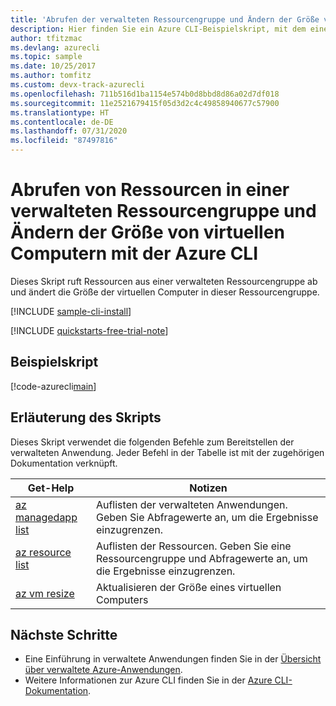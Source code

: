 ```yaml
---
title: 'Abrufen der verwalteten Ressourcengruppe und Ändern der Größe von virtuellen Computern: Azure CLI'
description: Hier finden Sie ein Azure CLI-Beispielskript, mit dem eine verwaltete Ressourcengruppe in einer verwalteten Azure-Anwendung abgerufen wird. Das Skript ändert die Größe der virtuellen Computer.
author: tfitzmac
ms.devlang: azurecli
ms.topic: sample
ms.date: 10/25/2017
ms.author: tomfitz
ms.custom: devx-track-azurecli
ms.openlocfilehash: 711b516d1ba1154e574b0d8bbd8d86a02d7df018
ms.sourcegitcommit: 11e2521679415f05d3d2c4c49858940677c57900
ms.translationtype: HT
ms.contentlocale: de-DE
ms.lasthandoff: 07/31/2020
ms.locfileid: "87497816"
---
```

# <a name="get-resources-in-a-managed-resource-group-and-resize-vms-with-azure-cli"></a>Abrufen von Ressourcen in einer verwalteten Ressourcengruppe und Ändern der Größe von virtuellen Computern mit der Azure CLI

Dieses Skript ruft Ressourcen aus einer verwalteten Ressourcengruppe ab und ändert die Größe der virtuellen Computer in dieser Ressourcengruppe.


[!INCLUDE [sample-cli-install](../../../../includes/sample-cli-install.md)]

[!INCLUDE [quickstarts-free-trial-note](../../../../includes/quickstarts-free-trial-note.md)]

## <a name="sample-script"></a>Beispielskript

[!code-azurecli[main](../../../../cli_scripts/managed-applications/get-application/get-application.sh "Get application")]


## <a name="script-explanation"></a>Erläuterung des Skripts

Dieses Skript verwendet die folgenden Befehle zum Bereitstellen der verwalteten Anwendung. Jeder Befehl in der Tabelle ist mit der zugehörigen Dokumentation verknüpft.

| Get-Help | Notizen |
|---|---|
| [az managedapp list](/cli/azure/managedapp#az-managedapp-list) | Auflisten der verwalteten Anwendungen. Geben Sie Abfragewerte an, um die Ergebnisse einzugrenzen. |
| [az resource list](/cli/azure/resource#az-resource-list) | Auflisten der Ressourcen. Geben Sie eine Ressourcengruppe und Abfragewerte an, um die Ergebnisse einzugrenzen. |
| [az vm resize](/cli/azure/vm#az-vm-resize) | Aktualisieren der Größe eines virtuellen Computers |


## <a name="next-steps"></a>Nächste Schritte

* Eine Einführung in verwaltete Anwendungen finden Sie in der [Übersicht über verwaltete Azure-Anwendungen](../overview.md).
* Weitere Informationen zur Azure CLI finden Sie in der [Azure CLI-Dokumentation](/cli/azure).
